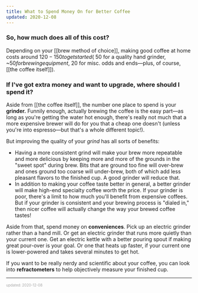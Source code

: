 ```yaml
---
title: What to Spend Money On for Better Coffee
updated: 2020-12-08
---
```


### So, how much does all of this cost?

Depending on your [[brew method of choice]], making good coffee at home costs around $120-150 to get started (~$50 for a quality hand grinder, ~$50 for brewing equipment, ~$20 for misc. odds and ends&mdash;plus, of course, [[the coffee itself]]).

### If I've got extra money and want to upgrade, where should I spend it?

Aside from [[the coffee itself]], the number one place to spend is your **grinder.** Funnily enough, actually brewing the coffee is the easy part&mdash;as long as you're getting the water hot enough, there's really not much that a more expensive brewer will do for you that a cheap one doesn't (unless you're into espresso&mdash;but that's a whole different topic!).

But improving the quality of your _grind_ has all sorts of benefits:

- Having a more consistent grind will make your brew more repeatable and more delicious by keeping more and more of the grounds in the "sweet spot" during brew. Bits that are ground too fine will over-brew and ones ground too coarse will under-brew, both of which add less pleasant flavors to the finished cup. A good grinder will reduce that.
- In addition to making your coffee taste better in general, a better grinder will make high-end specialty coffee worth the price. If your grinder is poor, there's a limit to how much you'll benefit from expensive coffees. But if your grinder is consistent and your brewing process is "dialed in," then nicer coffee will actually change the way your brewed coffee tastes!

Aside from that, spend money on **conveniences**. Pick up an electric grinder rather than a hand mill. Or get an electric grinder that runs more quietly than your current one. Get an electric kettle with a better pouring spout if making great pour-over is your goal. Or one that heats up faster, if your current one is lower-powered and takes several minutes to get hot.

If you want to be really nerdy and scientific about your coffee, you can look into **refractometers** to help objectively measure your finished cup.

---

<sup><sub><font color="#a6a6a6">updated: 2020-12-08</font></sub></sup>
